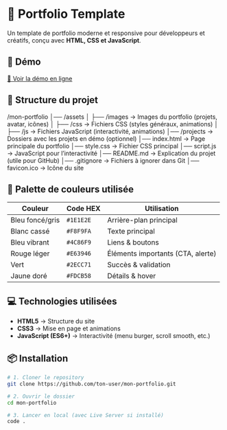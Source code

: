 # 🎨 Portfolio Template

Un template de portfolio moderne et responsive pour développeurs et créatifs, conçu avec **HTML, CSS et JavaScript**.

## 🚀 Démo
[🔗 Voir la démo en ligne](https://ton-lien-vercel-ou-github-pages.com)

## 📂 Structure du projet

/mon-portfolio
│── /assets
│   ├── /images        → Images du portfolio (projets, avatar, icônes)
│   ├── /css           → Fichiers CSS (styles généraux, animations)
│   ├── /js            → Fichiers JavaScript (interactivité, animations)
│── /projects          → Dossiers avec les projets en démo (optionnel)
│── index.html         → Page principale du portfolio
│── style.css          → Fichier CSS principal
│── script.js          → JavaScript pour l’interactivité
│── README.md          → Explication du projet (utile pour GitHub)
│── .gitignore         → Fichiers à ignorer dans Git
│── favicon.ico        → Icône du site

## 🎨 Palette de couleurs utilisée

| Couleur    | Code HEX   | Utilisation |
|------------|-----------|-------------|
| Bleu foncé/gris | `#1E1E2E` | Arrière-plan principal |
| Blanc cassé | `#F8F9FA` | Texte principal |
| Bleu vibrant | `#4C86F9` | Liens & boutons |
| Rouge léger | `#E63946` | Éléments importants (CTA, alerte) |
| Vert | `#2ECC71` | Succès & validation |
| Jaune doré | `#FDCB58` | Détails & hover |

## 💻 Technologies utilisées
- **HTML5** → Structure du site  
- **CSS3** → Mise en page et animations  
- **JavaScript (ES6+)** → Interactivité (menu burger, scroll smooth, etc.)  

## 📦 Installation

```bash
# 1. Cloner le repository
git clone https://github.com/ton-user/mon-portfolio.git

# 2. Ouvrir le dossier
cd mon-portfolio

# 3. Lancer en local (avec Live Server si installé)
code .